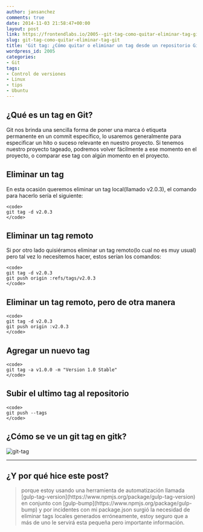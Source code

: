 ```yaml
---
author: jansanchez
comments: true
date: 2014-11-03 21:58:47+00:00
layout: post
link: https://frontendlabs.io/2005--git-tag-como-quitar-eliminar-tag-git
slug: git-tag-como-quitar-eliminar-tag-git
title: 'Git tag: ¿Cómo quitar o eliminar un tag desde un repositorio Git?'
wordpress_id: 2005
categories:
- Git
tags:
- Control de versiones
- Linux
- tips
- Ubuntu
---
```


## ¿Qué es un tag en Git?


Git nos brinda una sencilla forma de poner una marca ó etiqueta permanente en un commit específico, lo usaremos generalmente para especificar un hito o suceso relevante en nuestro proyecto. Si tenemos nuestro proyecto tageado, podremos volver fácilmente a ese momento en el proyecto, o comparar ese tag con algún momento en el proyecto.


## Eliminar un tag


En esta ocasión queremos eliminar un tag local(llamado v2.0.3), el comando para hacerlo sería el siguiente:

    
    <code>
    git tag -d v2.0.3
    </code>
    




## Eliminar un tag remoto


Si por otro lado quisiéramos eliminar un tag remoto(lo cual no es muy usual) pero tal vez lo necesitemos hacer, estos serían los comandos:

    
    <code>
    git tag -d v2.0.3
    git push origin :refs/tags/v2.0.3
    </code>
    




## Eliminar un tag remoto, pero de otra manera



    
    <code>
    git tag -d v2.0.3
    git push origin :v2.0.3
    </code>
    




## Agregar un nuevo tag



    
    <code>
    git tag -a v1.0.0 -m "Version 1.0 Stable"
    </code>
    




## Subir el ultimo tag al repositorio



    
    <code>
    git push --tags
    </code>
    




## ¿Cómo se ve un git tag en gitk?



![git-tag](https://frontendlabs.io/wp-content/uploads/2014/11/git-tag.png)



* * *





## ¿Y por qué hice este post?




<blockquote>porque estoy usando una herramienta de automatización llamada [gulp-tag-version](https://www.npmjs.org/package/gulp-tag-version) en conjunto con [gulp-bump](https://www.npmjs.org/package/gulp-bump) y por incidentes con mi package.json surgió la necesidad de eliminar tags locales generados erróneamente, estoy seguro que a más de uno le servirá esta pequeña pero importante información.</blockquote>

